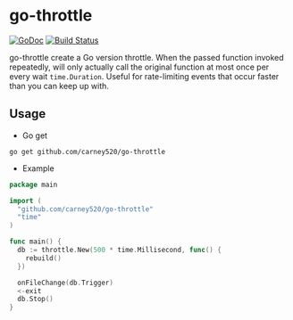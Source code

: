 # go-throttle

[![GoDoc](https://godoc.org/github.com/carney520/go-throttle?status.svg)](https://godoc.org/github.com/carney520/go-throttle) [![Build Status](https://travis-ci.org/carney520/go-throttle.svg?branch=master)](https://travis-ci.org/carney520/go-throttle)

go-throttle create a Go version throttle.
When the passed function invoked repeatedly, will only actually call the
original function at most once per every wait `time.Duration`.
Useful for rate-limiting events that occur faster than you can keep up with.

## Usage

* Go get

```shell
go get github.com/carney520/go-throttle
```

* Example

```go
package main

import (
  "github.com/carney520/go-throttle"
  "time"
)

func main() {
  db := throttle.New(500 * time.Millisecond, func() {
    rebuild()
  })

  onFileChange(db.Trigger)
  <-exit
  db.Stop()
}
```
